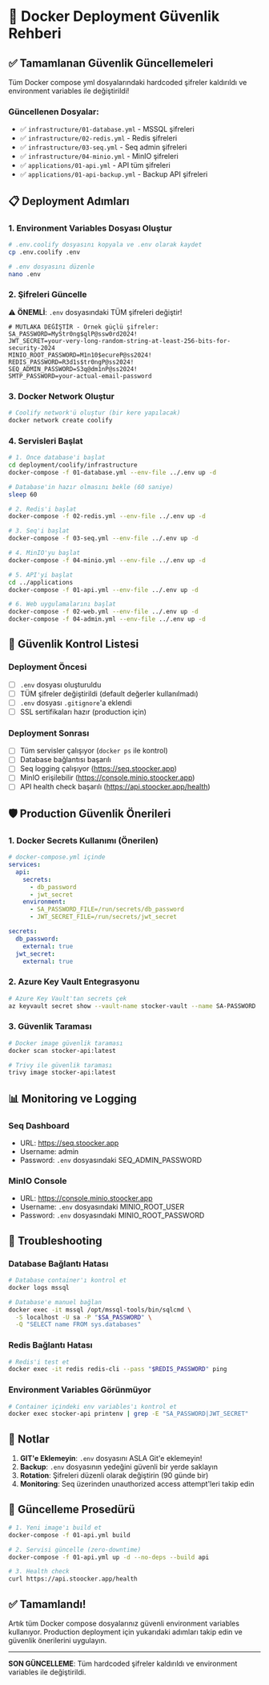 # 🚀 Docker Deployment Güvenlik Rehberi

## ✅ Tamamlanan Güvenlik Güncellemeleri

Tüm Docker compose yml dosyalarındaki hardcoded şifreler kaldırıldı ve environment variables ile değiştirildi!

### Güncellenen Dosyalar:
- ✅ `infrastructure/01-database.yml` - MSSQL şifreleri
- ✅ `infrastructure/02-redis.yml` - Redis şifreleri
- ✅ `infrastructure/03-seq.yml` - Seq admin şifreleri
- ✅ `infrastructure/04-minio.yml` - MinIO şifreleri
- ✅ `applications/01-api.yml` - API tüm şifreleri
- ✅ `applications/01-api-backup.yml` - Backup API şifreleri

## 📋 Deployment Adımları

### 1. Environment Variables Dosyası Oluştur

```bash
# .env.coolify dosyasını kopyala ve .env olarak kaydet
cp .env.coolify .env

# .env dosyasını düzenle
nano .env
```

### 2. Şifreleri Güncelle

⚠️ **ÖNEMLİ**: `.env` dosyasındaki TÜM şifreleri değiştir!

```env
# MUTLAKA DEĞİŞTİR - Örnek güçlü şifreler:
SA_PASSWORD=MyStr0ng$qlP@ssw0rd2024!
JWT_SECRET=your-very-long-random-string-at-least-256-bits-for-security-2024
MINIO_ROOT_PASSWORD=M1n10$ecureP@ss2024!
REDIS_PASSWORD=R3d1s$tr0ngP@ss2024!
SEQ_ADMIN_PASSWORD=S3q@dm1nP@ss2024!
SMTP_PASSWORD=your-actual-email-password
```

### 3. Docker Network Oluştur

```bash
# Coolify network'ü oluştur (bir kere yapılacak)
docker network create coolify
```

### 4. Servisleri Başlat

```bash
# 1. Önce database'i başlat
cd deployment/coolify/infrastructure
docker-compose -f 01-database.yml --env-file ../.env up -d

# Database'in hazır olmasını bekle (60 saniye)
sleep 60

# 2. Redis'i başlat
docker-compose -f 02-redis.yml --env-file ../.env up -d

# 3. Seq'i başlat
docker-compose -f 03-seq.yml --env-file ../.env up -d

# 4. MinIO'yu başlat
docker-compose -f 04-minio.yml --env-file ../.env up -d

# 5. API'yi başlat
cd ../applications
docker-compose -f 01-api.yml --env-file ../.env up -d

# 6. Web uygulamalarını başlat
docker-compose -f 02-web.yml --env-file ../.env up -d
docker-compose -f 04-admin.yml --env-file ../.env up -d
```

## 🔐 Güvenlik Kontrol Listesi

### Deployment Öncesi
- [ ] `.env` dosyası oluşturuldu
- [ ] TÜM şifreler değiştirildi (default değerler kullanılmadı)
- [ ] `.env` dosyası `.gitignore`'a eklendi
- [ ] SSL sertifikaları hazır (production için)

### Deployment Sonrası
- [ ] Tüm servisler çalışıyor (`docker ps` ile kontrol)
- [ ] Database bağlantısı başarılı
- [ ] Seq logging çalışıyor (https://seq.stoocker.app)
- [ ] MinIO erişilebilir (https://console.minio.stoocker.app)
- [ ] API health check başarılı (https://api.stoocker.app/health)

## 🛡️ Production Güvenlik Önerileri

### 1. Docker Secrets Kullanımı (Önerilen)
```yaml
# docker-compose.yml içinde
services:
  api:
    secrets:
      - db_password
      - jwt_secret
    environment:
      - SA_PASSWORD_FILE=/run/secrets/db_password
      - JWT_SECRET_FILE=/run/secrets/jwt_secret

secrets:
  db_password:
    external: true
  jwt_secret:
    external: true
```

### 2. Azure Key Vault Entegrasyonu
```bash
# Azure Key Vault'tan secrets çek
az keyvault secret show --vault-name stocker-vault --name SA-PASSWORD
```

### 3. Güvenlik Taraması
```bash
# Docker image güvenlik taraması
docker scan stocker-api:latest

# Trivy ile güvenlik taraması
trivy image stocker-api:latest
```

## 📊 Monitoring ve Logging

### Seq Dashboard
- URL: https://seq.stoocker.app
- Username: admin
- Password: `.env` dosyasındaki SEQ_ADMIN_PASSWORD

### MinIO Console
- URL: https://console.minio.stoocker.app
- Username: `.env` dosyasındaki MINIO_ROOT_USER
- Password: `.env` dosyasındaki MINIO_ROOT_PASSWORD

## 🚨 Troubleshooting

### Database Bağlantı Hatası
```bash
# Database container'ı kontrol et
docker logs mssql

# Database'e manuel bağlan
docker exec -it mssql /opt/mssql-tools/bin/sqlcmd \
  -S localhost -U sa -P "$SA_PASSWORD" \
  -Q "SELECT name FROM sys.databases"
```

### Redis Bağlantı Hatası
```bash
# Redis'i test et
docker exec -it redis redis-cli --pass "$REDIS_PASSWORD" ping
```

### Environment Variables Görünmüyor
```bash
# Container içindeki env variables'ı kontrol et
docker exec stocker-api printenv | grep -E "SA_PASSWORD|JWT_SECRET"
```

## 📝 Notlar

1. **GIT'e Eklemeyin**: `.env` dosyasını ASLA Git'e eklemeyin!
2. **Backup**: `.env` dosyasının yedeğini güvenli bir yerde saklayın
3. **Rotation**: Şifreleri düzenli olarak değiştirin (90 günde bir)
4. **Monitoring**: Seq üzerinden unauthorized access attempt'leri takip edin

## 🔄 Güncelleme Prosedürü

```bash
# 1. Yeni image'ı build et
docker-compose -f 01-api.yml build

# 2. Servisi güncelle (zero-downtime)
docker-compose -f 01-api.yml up -d --no-deps --build api

# 3. Health check
curl https://api.stoocker.app/health
```

## ✅ Tamamlandı!

Artık tüm Docker compose dosyalarınız güvenli environment variables kullanıyor. Production deployment için yukarıdaki adımları takip edin ve güvenlik önerilerini uygulayın.

---
**SON GÜNCELLEME**: Tüm hardcoded şifreler kaldırıldı ve environment variables ile değiştirildi.